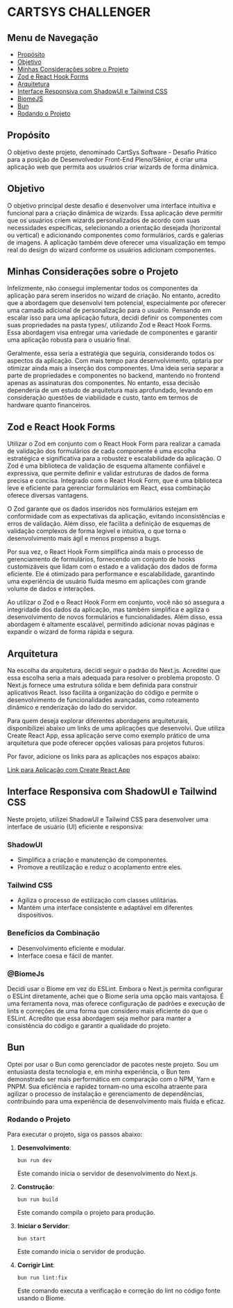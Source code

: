 # CARTSYS CHALLENGER

## Menu de Navegação

- [Propósito](#propósito)
- [Objetivo](#objetivo)
- [Minhas Considerações sobre o Projeto](#minhas-considerações-sobre-o-projeto)
- [Zod e React Hook Forms](#zod-e-react-hook-forms)
- [Arquitetura](#arquitetura)
- [Interface Responsiva com ShadowUI e Tailwind CSS](#interface-responsiva-com-shadowui-e-tailwind-css)
- [BiomeJS](#biomejs)
- [Bun](#bun)
- [Rodando o Projeto](#rodando-o-projeto)

## Propósito

O objetivo deste projeto, denominado CartSys Software - Desafio Prático para a posição de Desenvolvedor Front-End Pleno/Sênior, é criar uma aplicação web que permita aos usuários criar wizards de forma dinâmica.

## Objetivo

O objetivo principal deste desafio é desenvolver uma interface intuitiva e funcional para a criação dinâmica de wizards. Essa aplicação deve permitir que os usuários criem wizards personalizados de acordo com suas necessidades específicas, selecionando a orientação desejada (horizontal ou vertical) e adicionando componentes como formulários, cards e galerias de imagens. A aplicação também deve oferecer uma visualização em tempo real do design do wizard conforme os usuários adicionam componentes.

## Minhas Considerações sobre o Projeto

Infelizmente, não consegui implementar todos os componentes da aplicação para serem inseridos no wizard de criação. No entanto, acredito que a abordagem que desenvolvi tem potencial, especialmente por oferecer uma camada adicional de personalização para o usuário. Pensando em escalar isso para uma aplicação futura, decidi definir os componentes com suas propriedades na pasta types/, utilizando Zod e React Hook Forms. Essa abordagem visa entregar uma variedade de componentes e garantir uma aplicação robusta para o usuário final.

Geralmente, essa seria a estratégia que seguiria, considerando todos os aspectos da aplicação. Com mais tempo para desenvolvimento, optaria por otimizar ainda mais a inserção dos componentes. Uma ideia seria separar a parte de propriedades e componentes no backend, mantendo no frontend apenas as assinaturas dos componentes. No entanto, essa decisão dependeria de um estudo de arquitetura mais aprofundado, levando em consideração questões de viabilidade e custo, tanto em termos de hardware quanto financeiros.

## Zod e React Hook Forms

Utilizar o Zod em conjunto com o React Hook Form para realizar a camada de validação dos formulários de cada componente é uma escolha estratégica e significativa para a robustez e escalabilidade da aplicação. O Zod é uma biblioteca de validação de esquema altamente confiável e expressiva, que permite definir e validar estruturas de dados de forma precisa e concisa. Integrado com o React Hook Form, que é uma biblioteca leve e eficiente para gerenciar formulários em React, essa combinação oferece diversas vantagens.

O Zod garante que os dados inseridos nos formulários estejam em conformidade com as expectativas da aplicação, evitando inconsistências e erros de validação. Além disso, ele facilita a definição de esquemas de validação complexos de forma legível e intuitiva, o que torna o desenvolvimento mais ágil e menos propenso a bugs.

Por sua vez, o React Hook Form simplifica ainda mais o processo de gerenciamento de formulários, fornecendo um conjunto de hooks customizáveis que lidam com o estado e a validação dos dados de forma eficiente. Ele é otimizado para performance e escalabilidade, garantindo uma experiência de usuário fluida mesmo em aplicações com grande volume de dados e interações.

Ao utilizar o Zod e o React Hook Form em conjunto, você não só assegura a integridade dos dados da aplicação, mas também simplifica e agiliza o desenvolvimento de novos formulários e funcionalidades. Além disso, essa abordagem é altamente escalável, permitindo adicionar novas páginas e expandir o wizard de forma rápida e segura.

## Arquitetura

Na escolha da arquitetura, decidi seguir o padrão do Next.js. Acreditei que essa escolha seria a mais adequada para resolver o problema proposto. O Next.js fornece uma estrutura sólida e bem definida para construir aplicativos React. Isso facilita a organização do código e permite o desenvolvimento de funcionalidades avançadas, como roteamento dinâmico e renderização do lado do servidor.

Para quem deseja explorar diferentes abordagens arquiteturais, disponibilizei abaixo um links de uma aplicações que desenvolvi. Que utiliza Create React App, essa aplicação serve como exemplo prático de uma arquitetura que pode oferecer opções valiosas para projetos futuros.

Por favor, adicione os links para as aplicações nos espaços abaixo:

[Link para Aplicação com Create React App](https://github.com/tassiomr/search-animals)

## Interface Responsiva com ShadowUI e Tailwind CSS

Neste projeto, utilizei ShadowUI e Tailwind CSS para desenvolver uma interface de usuário (UI) eficiente e responsiva:

### ShadowUI

- Simplifica a criação e manutenção de componentes.
- Promove a reutilização e reduz o acoplamento entre eles.

### Tailwind CSS

- Agiliza o processo de estilização com classes utilitárias.
- Mantém uma interface consistente e adaptável em diferentes dispositivos.

### Benefícios da Combinação

- Desenvolvimento eficiente e modular.
- Interface coesa e fácil de manter.

### @BiomeJs

Decidi usar o Biome em vez do ESLint. Embora o Next.js permita configurar o ESLint diretamente, achei que o Biome seria uma opção mais vantajosa. É uma ferramenta nova, mas oferece configuração de padrões e execução de lints e correções de uma forma que considero mais eficiente do que o ESLint. Acredito que essa abordagem seja melhor para manter a consistência do código e garantir a qualidade do projeto.

## Bun

Optei por usar o Bun como gerenciador de pacotes neste projeto. Sou um entusiasta desta tecnologia e, em minha experiência, o Bun tem demonstrado ser mais performático em comparação com o NPM, Yarn e PNPM. Sua eficiência e rapidez tornam-no uma escolha atraente para agilizar o processo de instalação e gerenciamento de dependências, contribuindo para uma experiência de desenvolvimento mais fluída e eficaz.

### Rodando o Projeto

Para executar o projeto, siga os passos abaixo:

1. **Desenvolvimento**:

   ```
   bun run dev
   ```

   Este comando inicia o servidor de desenvolvimento do Next.js.

2. **Construção**:

   ```
   bun run build
   ```

   Este comando compila o projeto para produção.

3. **Iniciar o Servidor**:

   ```
   bun start
   ```

   Este comando inicia o servidor de produção.

4. **Corrigir Lint**:
   ```
   bun run lint:fix
   ```
   Este comando executa a verificação e correção do lint no código fonte usando o Biome.
